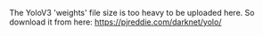 The YoloV3 'weights' file size is too heavy to be uploaded here.
So download it from here:
https://pjreddie.com/darknet/yolo/
